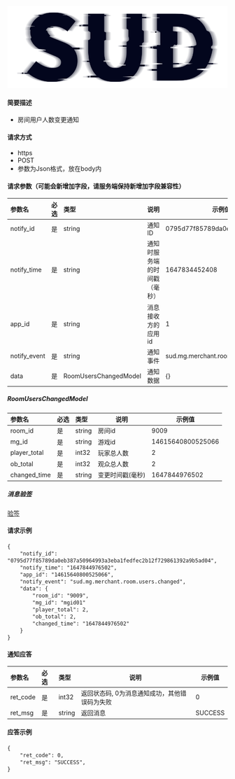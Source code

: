 #

![SUD](../../../Resource/logo.png)

#### 简要描述

- 房间用户人数变更通知

#### 请求方式
- https
- POST
- 参数为Json格式，放在body内

#### 请求参数（可能会新增加字段，请服务端保持新增加字段兼容性）

| 参数名          | 必选  | 类型                    | 说明             | 示例值                                |
|:-------------|:----|:----------------------|----------------|------------------------------------|
| notify_id    | 是   | string                | 通知ID           | 0795d77f85789da0eb387a5096         |
| notify_time  | 是   | string                | 通知时服务端的时间戳（毫秒） | 1647834452408                      |
| app_id       | 是   | string                | 消息接收方的应用id     | 1                                  |
| notify_event | 是   | string                | 通知事件           | sud.mg.merchant.room.users.changed |
| data         | 是   | RoomUsersChangedModel | 通知数据           | {}                                 |

##### RoomUsersChangedModel

| 参数名          | 必选  | 类型     | 说明        | 示例值               |
|:-------------|:----|:-------|-----------|-------------------|
| room_id      | 是   | string | 房间id      | 9009              |
| mg_id        | 是   | string | 游戏id      | 14615640800525066 |
| player_total | 是   | int32  | 玩家总人数     | 2                 |
| ob_total     | 是   | int32  | 观众总人数     | 2                 |
| changed_time | 是   | string | 变更时间戳(毫秒) | 1647844976502     |

##### 消息验签
[验签](../../ServerSDKAPI/CallbackSignatureVerify.md)

#### 请求示例
```
{
	"notify_id": "0795d77f85789da0eb387a50964993a3eba1fedfec2b12f729861392a9b5ad04",
	"notify_time": "1647844976502",
	"app_id": "14615640800525066",
	"notify_event": "sud.mg.merchant.room.users.changed",
	"data": {
		"room_id": "9009",
		"mg_id": "mgid01"
		"player_total": 2,
		"ob_total": 2,
		"changed_time": "1647844976502"
	}
}
```
#### 通知应答
| 参数名      | 必选  | 类型     | 说明                       | 示例值     |
|:---------|:----|:-------|--------------------------|---------|
| ret_code | 是   | int32  | 返回状态码, 0为消息通知成功，其他错误码为失败 | 0       |
| ret_msg  | 是   | string | 返回消息                     | SUCCESS |

#### 应答示例
```
{
	"ret_code": 0,
	"ret_msg": "SUCCESS",
}
```
